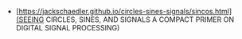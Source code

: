 * [https://jackschaedler.github.io/circles-sines-signals/sincos.html](SEEING CIRCLES, SINES, AND SIGNALS
A COMPACT PRIMER ON DIGITAL SIGNAL PROCESSING)
